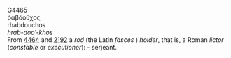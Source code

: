 <body>
  <p>G4465<br>  ῥαβδοῦχος  <br> rhabdouchos  <br><i>hrab-doo‘-khos </i><br>From <a href="g4464.htm">4464</a> and <a href="g2192.htm">2192</a>  a <i>rod</i> (the Latin <i>fasces </i>) <i>holder</i>, that is, a Roman <i>lictor</i> (<i>constable</i> or <i>executioner</i>): - serjeant.<br></p>
 </body>